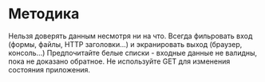 # Методика

Нельзя доверять данным несмотря ни на что.
Всегда фильровать вход (формы, файлы, HTTP заголовки...) и экранировать выход (браузер, консоль...)
Предпочитайте белые списки - входные данные не валидны, пока не доказано обратное.
Не используйте GET для изменения состояния приложения.
